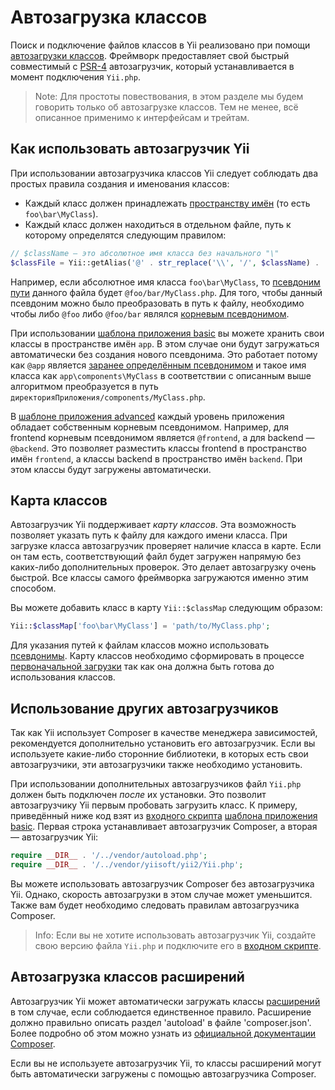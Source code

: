 Автозагрузка классов
=================

Поиск и подключение файлов классов в Yii реализовано при помощи
[автозагрузки классов](http://www.php.net/manual/ru/language.oop5.autoload.php). Фреймворк предоставляет свой быстрый
совместимый с [PSR-4](https://github.com/php-fig/fig-standards/blob/master/accepted/PSR-4-autoloader.md)
автозагрузчик, который устанавливается в момент подключения `Yii.php`.

> Note: Для простоты повествования, в этом разделе мы будем говорить только об автозагрузке классов. Тем не менее,
  всё описанное применимо к интерфейсам и трейтам.

Как использовать автозагрузчик Yii <span id="using-yii-autoloader"></span>
--------------------------------------------------------------

При использовании автозагрузчика классов Yii следует соблюдать два простых правила создания и именования классов:

* Каждый класс должен принадлежать [пространству имён](http://php.net/manual/ru/language.namespaces.php)
  (то есть `foo\bar\MyClass`).
* Каждый класс должен находиться в отдельном файле, путь к которому определятся следующим правилом:

```php
// $className — это абсолютное имя класса без начального "\"
$classFile = Yii::getAlias('@' . str_replace('\\', '/', $className) . '.php');
```

Например, если абсолютное имя класса `foo\bar\MyClass`, то [псевдоним пути](concept-aliases.md) данного файла будет
`@foo/bar/MyClass.php`. Для того, чтобы данный псевдоним можно было преобразовать в путь к файлу, необходимо чтобы
либо `@foo` либо `@foo/bar` являлся [корневым псевдонимом](concept-aliases.md#defining-aliases).

При использовании [шаблона приложения basic](start-installation.md) вы можете хранить свои классы в пространстве имён `app`.
В этом случае они будут загружаться автоматически без создания нового псевдонима. Это работает потому как `@app`
является [заранее определённым псевдонимом](concept-aliases.md#predefined-aliases) и такое имя класса как
`app\components\MyClass` в соответствии с описанным выше алгоритмом преобразуется в путь
`директорияПриложения/components/MyClass.php`.

В [шаблоне приложения advanced](tutorial-advanced-app.md) каждый уровень приложения обладает собственным корневым
псевдонимом. Например, для frontend корневым псевдонимом является `@frontend`, а для backend — `@backend`. Это позволяет
разместить классы frontend в пространство имён `frontend`, а классы backend в пространство имён `backend`. При этом
классы будут загружены автоматически.


Карта классов <span id="class-map"></span>
---------------------------------

Автозагрузчик Yii поддерживает *карту классов*. Эта возможность позволяет указать путь к файлу для каждого имени класса.
При загрузке класса автозагрузчик проверяет наличие класса в карте. Если он там есть, соответствующий файл будет загружен
напрямую без каких-либо дополнительных проверок. Это делает автозагрузку очень быстрой. Все классы самого фреймворка
загружаются именно этим способом.

Вы можете добавить класс в карту `Yii::$classMap` следующим образом:

```php
Yii::$classMap['foo\bar\MyClass'] = 'path/to/MyClass.php';
```

Для указания путей к файлам классов можно использовать [псевдонимы](concept-aliases.md). Карту классов необходимо
сформировать в процессе [первоначальной загрузки](runtime-bootstrapping.md) так как она должна быть готова до
использования классов.


Использование других автозагрузчиков <span id="using-other-autoloaders"></span>
------------------------------------------------------------------

Так как Yii использует Composer в качестве менеджера зависимостей, рекомендуется дополнительно установить его автозагрузчик.
Если вы используете какие-либо сторонние библиотеки, в которых есть свои автозагрузчики, эти автозагрузчики также необходимо
установить.

При использовании дополнительных автозагрузчиков файл `Yii.php` должен быть подключен *после* их установки. Это позволит
автозагрузчику Yii первым пробовать загрузить класс. К примеру, приведённый ниже код взят из
[входного скрипта](structure-entry-scripts.md) [шаблона приложения basic](start-installation.md). Первая строка устанавливает
автозагрузчик Composer, а вторая — автозагрузчик Yii:

```php
require __DIR__ . '/../vendor/autoload.php';
require __DIR__ . '/../vendor/yiisoft/yii2/Yii.php';
```

Вы можете использовать автозагрузчик Composer без автозагрузчика Yii. Однако, скорость автозагрузки в этом случае
может уменьшится. Также вам будет необходимо следовать правилам автозагрузчика Composer.

> Info: Если вы не хотите использовать автозагрузчик Yii, создайте свою версию файла `Yii.php`
  и подключите его в [входном скрипте](structure-entry-scripts.md).


Автозагрузка классов расширений <span id="autoloading-extension-classes"></span>
-------------------------------------------------------------------

Автозагрузчик Yii может автоматически загружать классы [расширений](structure-extensions.md) в том случае, если соблюдается
единственное правило. Расширение должно правильно описать раздел 'autoload' в файле 'composer.json'. Более подробно об
этом можно узнать из [официальной документации Composer](https://getcomposer.org/doc/04-schema.md#autoload).

Если вы не используете автозагрузчик Yii, то классы расширений могут быть автоматически загружены с помощью
автозагрузчика Composer.
